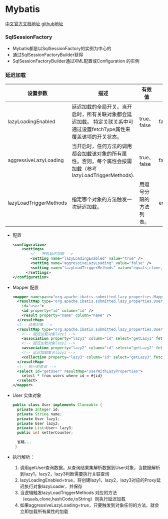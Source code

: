 # Mybatis

[中文官方文档地址](http://www.mybatis.org/mybatis-3/zh/index.html)	[github地址](https://github.com/mybatis)

### SqlSessionFactory

- Mybatis都是以SqlSessionFactory的实例为中心的
- 通过SqlSessionFactoryBuilder获得
- SqlSessionFactoryBuilder通过XML配置或Configuration 的实例

### 延迟加载

| 设置参数               | 描述                                                         | 有效值                 | 默认值                         |
| ---------------------- | ------------------------------------------------------------ | ---------------------- | ------------------------------ |
| lazyLoadingEnabled     | 延迟加载的全局开关。当开启时，所有关联对象都会延迟加载。 特定关联关系中可通过设置fetchType属性来覆盖该项的开关状态。 | true、false            | false                          |
| aggressiveLazyLoading  | 当开启时，任何方法的调用都会加载该对象的所有属性。否则，每个属性会按需加载（参考lazyLoadTriggerMethods). | true、false            | false (true in ≤3.4.1)         |
| lazyLoadTriggerMethods | 指定哪个对象的方法触发一次延迟加载。                         | 用逗号分隔的方法列表。 | equals,clone,hashCode,toString |

- 配置

  ```xml
  <configuration>
      <settings>
          <!-- 开启延迟加载 -->
          <setting name="lazyLoadingEnabled" value="true" />
          <setting name="aggressiveLazyLoading" value="false" />
          <setting name="lazyLoadTriggerMethods" value="equals,clone,hashCode,toString" />
        </settings>
  </configuration>
  ```

- Mapper 配置

  ```xml
  <mapper namespace="org.apache.ibatis.submitted.lazy_properties.Mapper">
    <resultMap type="org.apache.ibatis.submitted.lazy_properties.User"
      id="user">
      <id property="id" column="id" />
      <result property="name" column="name" />
    </resultMap>
    <!-- 结果对象 -->
    <resultMap type="org.apache.ibatis.submitted.lazy_properties.User" id="userWithLazyProperties" extends="user">
      <!-- 延迟加载对象lazy1 -->
      <association property="lazy1" column="id" select="getLazy1" fetchType="lazy" />
      <!-- 延迟加载对象lazy2 -->
      <association property="lazy2" column="id" select="getLazy2" fetchType="lazy" />
      <!-- 延迟加载集合lazy3 --> 
      <collection property="lazy3" column="id" select="getLazy3" fetchType="lazy" />
    </resultMap>
    <!-- 执行的查询 -->
    <select id="getUser" resultMap="userWithLazyProperties">
      select * from users where id = #{id}
    </select>
  </mapper>
  ```

- User 实体对象

  ```java
  public class User implements Cloneable {
    private Integer id;
    private String name;
    private User lazy1;
    private User lazy2;
    private List<User> lazy3;
    public int setterCounter;
    
    省略...
   }
  ```

- 执行解析：

  1. 调用getUser查询数据，从查询结果集解析数据到User对象，当数据解析到lazy1，lazy2，lazy3判断需要执行关联查询
  2. lazyLoadingEnabled=true，将创建lazy1，lazy2，lazy3对应的Proxy延迟执行对象lazyLoader，并保存
  3. 当逻辑触发lazyLoadTriggerMethods 对应的方法（equals,clone,hashCode,toString）则执行延迟加载
  4. 如果aggressiveLazyLoading=true，只要触发到对象任何的方法，就会立即加载所有属性的加载

